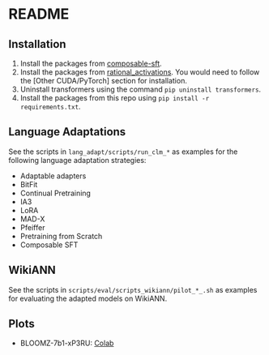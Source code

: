 # README

## Installation
1. Install the packages from [composable-sft](https://github.com/cambridgeltl/composable-sft).
2. Install the packages from [rational_activations](https://github.com/ml-research/rational_activations). You would need to follow the [Other CUDA/PyTorch] section for installation. 
3. Uninstall transformers using the command `pip uninstall transformers`. 
4. Install the packages from this repo using `pip install -r requirements.txt`. 

## Language Adaptations

See the scripts in `lang_adapt/scripts/run_clm_*` as examples for the following language adaptation strategies:
- Adaptable adapters
- BitFit
- Continual Pretraining
- IA3
- LoRA
- MAD-X
- Pfeiffer
- Pretraining from Scratch
- Composable SFT

## WikiANN

See the scripts in `scripts/eval/scripts_wikiann/pilot_*_.sh` as examples for evaluating the adapted models on WikiANN.

## Plots

- BLOOMZ-7b1-xP3RU: [Colab](https://colab.research.google.com/drive/1GYjuR2hH3rYNh4vMeheV12Q-5JUP7RxA?usp=sharing)
